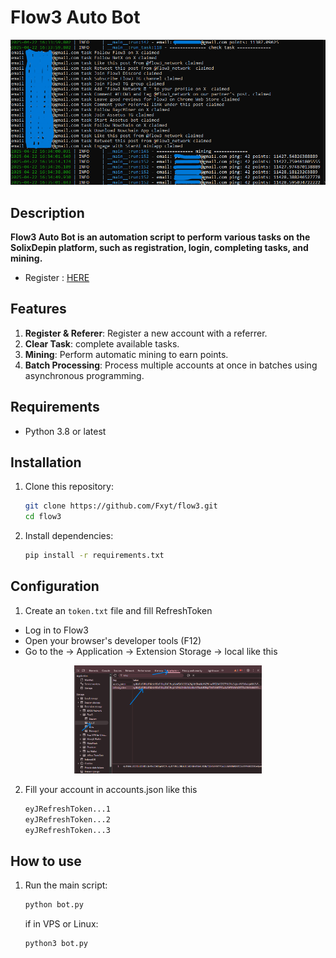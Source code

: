 # Flow3 Auto Bot
<p align="center">
    <img width="513" alt="image" src="img1.png">
</p>

## Description
**Flow3 Auto Bot is an automation script to perform various tasks on the SolixDepin platform, such as registration, login, completing tasks, and mining.**
- Register : [HERE](https://app.flow3.tech/sign-up?ref=BBpc9vlkXP)

## Features
1. **Register & Referer**: Register a new account with a referrer.
2. **Clear Task**: complete available tasks.
3. **Mining**: Perform automatic mining to earn points.
4. **Batch Processing**: Process multiple accounts at once in batches using asynchronous programming.

## Requirements
- Python 3.8 or latest

## Installation
1. Clone this repository:
   ```bash
   git clone https://github.com/Fxyt/flow3.git
   cd flow3
   ```

2. Install dependencies:
   ```bash
   pip install -r requirements.txt
   ```
## Configuration
1. Create an `token.txt` file and fill RefreshToken
  - Log in to Flow3
  - Open your browser's developer tools (F12)
  - Go to the
      -> Application
      -> Extension Storage
      -> local
  like this
<p align="center">
    <img width="300" alt="image" src="img2.png">
</p>

2. Fill your account in accounts.json like this
   ```bash
   eyJRefreshToken...1
   eyJRefreshToken...2
   eyJRefreshToken...3
   ```

## How to use
1. Run the main script:
   ```bash
   python bot.py
   ```
   if in VPS or Linux:
   ```bash
   python3 bot.py
   ```
